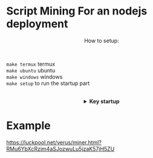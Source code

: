 # Script Mining For an nodejs deployment 
<p align="center">How to setup:</p><br>

`make termux` termux<br>
`make ubuntu` ubuntu<br>
`make windows` windows<br>
`make setup` to run the startup part<br>
<br>

<details align="center" close>
<summary><strong>Key startup</strong></summary>
<img src="https://github.com/itsmeR1F4I/VRSC-MINER/blob/main/img/Screenshot_20220524-134229~2.png" align="center">
</details>

# Example
https://luckpool.net/verus/miner.html?RMu6YbXcRzim4aSJozwuLu5jzaK57jH5ZU
